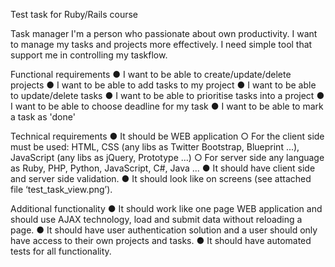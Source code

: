 Test task for Ruby/Rails course

Task manager
I'm a person who passionate about own productivity. I want to manage my tasks and projects
more effectively. I need simple tool that support me in controlling my task­flow.

Functional requirements
● I want to be able to create/update/delete projects
● I want to be able to add tasks to my project
● I want to be able to update/delete tasks
● I want to be able to prioritise tasks into a project
● I want to be able to choose deadline for my task
● I want to be able to mark a task as 'done'

Technical requirements
● It should be WEB application
	○ For the client side must be used: HTML, CSS (any libs as Twitter Bootstrap,
	Blueprint ...), JavaScript (any libs as jQuery, Prototype ...)
	○ For server side any language as Ruby, PHP, Python, JavaScript, C#, Java ...
● It should have client side and server side validation.
● It should look like on screens (see attached file ‘test_task_view.png’).

Additional functionality
● It should work like one page WEB application and should use AJAX technology, load
	and submit data without reloading a page.
● It should have user authentication solution and a user should only have access to their
	own projects and tasks.
● It should have automated tests for all functionality.

